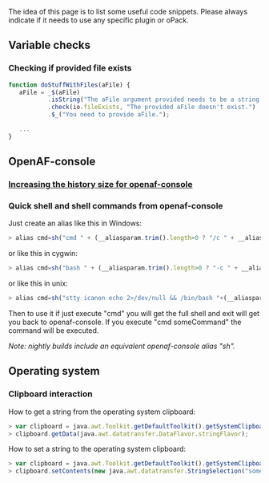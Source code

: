 The idea of this page is to list some useful code snippets. Please always indicate if it needs to use any specific plugin or oPack.

## Variable checks

### Checking if provided file exists

````javascript
function doStuffWithFiles(aFile) {
   aFile = _$(aFile)
           .isString("The aFile argument provided needs to be a string.")
           .check(io.fileExists, "The provided aFile doesn't exist.")
           .$_("You need to provide aFile.");

   ...
}
````

## OpenAF-console

### [Increasing the history size for openaf-console](https://openafs.blogspot.com/2019/08/increasing-history-size-for-openaf.html)



### Quick shell and shell commands from openaf-console

Just create an alias like this in Windows:

````javascript
> alias cmd=sh("cmd " + (__aliasparam.trim().length>0 ? "/c " + __aliasparam : ""), void 0, void 0, true)
````

or like this in cygwin:

````javascript
> alias cmd=sh("bash " + (__aliasparam.trim().length>0 ? "-c " + __aliasparam : ""), void 0, void 0, true)
````

or like this in unix:

````javascript
> alias cmd=sh("stty icanon echo 2>/dev/null && /bin/bash "+(__aliasparam.trim().length>0?" -c "+__aliasparam:"") + " && stty -icanon min 1 -echo 2>/dev/null",void 0,void 0,true)
````

Then to use it if just execute "cmd" you will get the full shell and exit will get you back to openaf-console. If you execute "cmd someCommand" the command will be executed.

_Note: nightly builds include an equivalent openaf-console alias "sh"._

## Operating system

### Clipboard interaction

How to get a string from the operating system clipboard:

````javascript
> var clipboard = java.awt.Toolkit.getDefaultToolkit().getSystemClipboard();
> clipboard.getData(java.awt.datatransfer.DataFlavor.stringFlavor);
````

How to set a string to the operating system clipboard:

````javascript
> var clipboard = java.awt.Toolkit.getDefaultToolkit().getSystemClipboard();
> clipboard.setContents(new java.awt.datatransfer.StringSelection("something on the clipboard"), null)
````